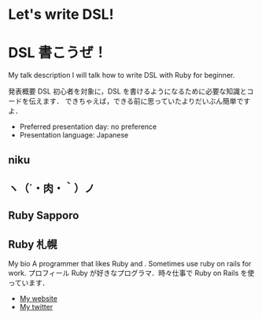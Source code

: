 # Let's write DSL!
# DSL 書こうぜ！

My talk description
I will talk how to write DSL with Ruby for beginner.

発表概要
DSL 初心者を対象に，DSL を書けるようになるために必要な知識とコードを伝えます．
できちゃえば，できる前に思っていたよりだいぶん簡単ですよ．

- Preferred presentation day: no preference
- Presentation language: Japanese

## niku
## ヽ（´・肉・｀）ノ

## Ruby Sapporo
## Ruby 札幌

My bio
A programmer that likes Ruby and . Sometimes use ruby on rails for work.
プロフィール
Ruby が好きなプログラマ．時々仕事で Ruby on Rails を使っています．

- [My website](http://niku.name)
- [My twitter](https://twitter.com/#!/niku_name)
